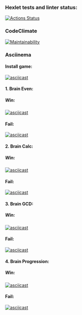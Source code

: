### Hexlet tests and linter status:

[![Actions Status](https://github.com/howstung/php-project-45/actions/workflows/hexlet-check.yml/badge.svg)](https://github.com/howstung/php-project-45/actions)

### CodeClimate

[![Maintainability](https://api.codeclimate.com/v1/badges/81185435e66d4ce902c2/maintainability)](https://codeclimate.com/github/howstung/php-project-45/maintainability)

### Asciinema

#### Install game:

[![asciicast](https://asciinema.org/a/v92l6EZ8ikYNWvZhobJWToB1W.svg)](https://asciinema.org/a/v92l6EZ8ikYNWvZhobJWToB1W)

#### 1. Brain Even:

##### Win:

[![asciicast](https://asciinema.org/a/HBjpEMqrzSdxhb1vYcrqGiVhi.svg)](https://asciinema.org/a/HBjpEMqrzSdxhb1vYcrqGiVhi)

#### Fail:

[![asciicast](https://asciinema.org/a/aQRSeQUMEfPJZAUcHJ5fwjsjS.svg)](https://asciinema.org/a/aQRSeQUMEfPJZAUcHJ5fwjsjS)

#### 2. Brain Calc:

##### Win:

[![asciicast](https://asciinema.org/a/X6BUAVdLzzFhgg8dMbFTfugkt.svg)](https://asciinema.org/a/X6BUAVdLzzFhgg8dMbFTfugkt)

#### Fail:

[![asciicast](https://asciinema.org/a/AlLugg1rkZCrOekI1ReZ6I8F0.svg)](https://asciinema.org/a/AlLugg1rkZCrOekI1ReZ6I8F0)

#### 3. Brain GCD:

##### Win:

[![asciicast](https://asciinema.org/a/oOvgeqanMeiCIApSHJqOG2IBT.svg)](https://asciinema.org/a/oOvgeqanMeiCIApSHJqOG2IBT)

#### Fail:

[![asciicast](https://asciinema.org/a/ecFtuxuI5Xv7oA5LfOoVnw2AY.svg)](https://asciinema.org/a/ecFtuxuI5Xv7oA5LfOoVnw2AY)


#### 4. Brain Progression:

##### Win:

[![asciicast](https://asciinema.org/a/gWPwMsdvybebJQcwQZfJQzXav.svg)](https://asciinema.org/a/gWPwMsdvybebJQcwQZfJQzXav)

#### Fail:

[![asciicast](https://asciinema.org/a/9PK5Hz38tc2uMDeKVhg3S3ffF.svg)](https://asciinema.org/a/9PK5Hz38tc2uMDeKVhg3S3ffF)

